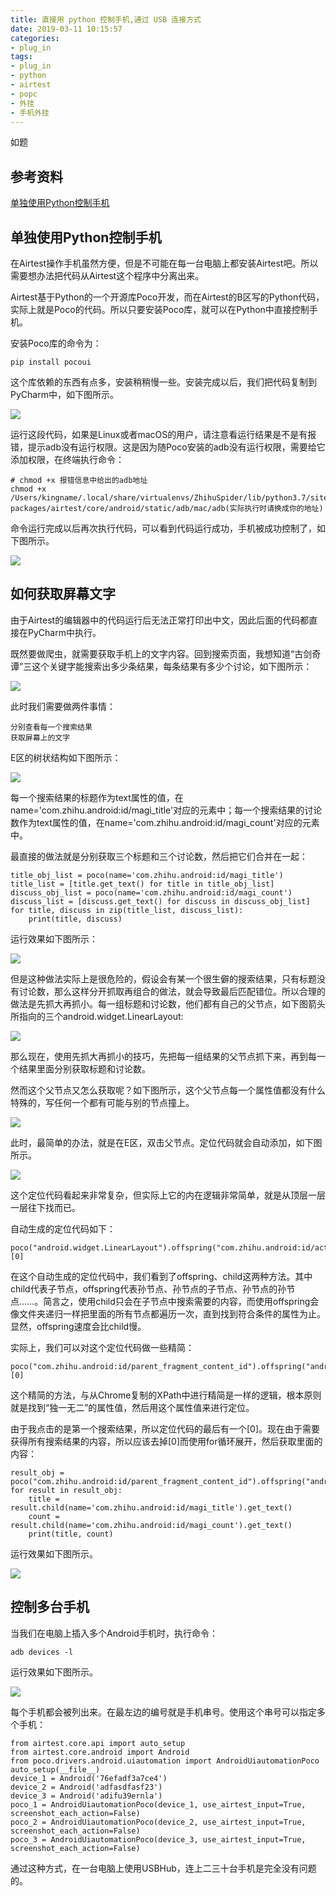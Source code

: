 ```yaml
---
title: 直接用 python 控制手机,通过 USB 连接方式
date: 2019-03-11 10:15:57
categories:
- plug_in
tags:
- plug_in
- python
- airtest
- popc
- 外挂
- 手机外挂
---
```

如题

<!-- more -->

## 参考资料

[单独使用Python控制手机](https://juejin.im/post/5c42fd6251882525153c325a)

## 单独使用Python控制手机

在Airtest操作手机虽然方便，但是不可能在每一台电脑上都安装Airtest吧。所以需要想办法把代码从Airtest这个程序中分离出来。

Airtest基于Python的一个开源库Poco开发，而在Airtest的B区写的Python代码，实际上就是Poco的代码。所以只要安装Poco库，就可以在Python中直接控制手机。

安装Poco库的命令为：

	pip install pocoui
	
这个库依赖的东西有点多，安装稍稍慢一些。安装完成以后，我们把代码复制到PyCharm中，如下图所示。

![](/images/plug_in/2_0.png)

运行这段代码，如果是Linux或者macOS的用户，请注意看运行结果是不是有报错，提示adb没有运行权限。这是因为随Poco安装的adb没有运行权限，需要给它添加权限，在终端执行命令：

	# chmod +x 报错信息中给出的adb地址
	chmod +x /Users/kingname/.local/share/virtualenvs/ZhihuSpider/lib/python3.7/site-packages/airtest/core/android/static/adb/mac/adb(实际执行时请换成你的地址)

命令运行完成以后再次执行代码，可以看到代码运行成功，手机被成功控制了，如下图所示。

![](/images/plug_in/2_1.png)

## 如何获取屏幕文字

由于Airtest的编辑器中的代码运行后无法正常打印出中文，因此后面的代码都直接在PyCharm中执行。

既然要做爬虫，就需要获取手机上的文字内容。回到搜索页面，我想知道“古剑奇谭”三这个关键字能搜索出多少条结果，每条结果有多少个讨论，如下图所示：

![](/images/plug_in/2_2.png)

此时我们需要做两件事情：

	分别查看每一个搜索结果
	获取屏幕上的文字
	
E区的树状结构如下图所示：

![](/images/plug_in/2_3.png)

每一个搜索结果的标题作为text属性的值，在name='com.zhihu.android:id/magi_title'对应的元素中；每一个搜索结果的讨论数作为text属性的值，在name='com.zhihu.android:id/magi_count'对应的元素中。

最直接的做法就是分别获取三个标题和三个讨论数，然后把它们合并在一起：

	title_obj_list = poco(name='com.zhihu.android:id/magi_title')
	title_list = [title.get_text() for title in title_obj_list]
	discuss_obj_list = poco(name='com.zhihu.android:id/magi_count')
	discuss_list = [discuss.get_text() for discuss in discuss_obj_list]
	for title, discuss in zip(title_list, discuss_list):
		print(title, discuss)
		
运行效果如下图所示：

![](/images/plug_in/2_4.png)

但是这种做法实际上是很危险的，假设会有某一个很生僻的搜索结果，只有标题没有讨论数，那么这样分开抓取再组合的做法，就会导致最后匹配错位。所以合理的做法是先抓大再抓小。每一组标题和讨论数，他们都有自己的父节点，如下图箭头所指向的三个android.widget.LinearLayout:

![](/images/plug_in/2_5.png)

那么现在，使用先抓大再抓小的技巧，先把每一组结果的父节点抓下来，再到每一个结果里面分别获取标题和讨论数。

然而这个父节点又怎么获取呢？如下图所示，这个父节点每一个属性值都没有什么特殊的，写任何一个都有可能与别的节点撞上。

![](/images/plug_in/2_6.png)

此时，最简单的办法，就是在E区，双击父节点。定位代码就会自动添加，如下图所示。

![](/images/plug_in/2_7.png)

这个定位代码看起来非常复杂，但实际上它的内在逻辑非常简单，就是从顶层一层一层往下找而已。

自动生成的定位代码如下：

	poco("android.widget.LinearLayout").offspring("com.zhihu.android:id/action_bar_root").offspring("com.zhihu.android:id/parent_fragment_content_id").offspring("android.support.v7.widget.RecyclerView").child("android.widget.LinearLayout")[0]
	
在这个自动生成的定位代码中，我们看到了offspring、child这两种方法。其中child代表子节点，offspring代表孙节点、孙节点的子节点、孙节点的孙节点……。简言之，使用child只会在子节点中搜索需要的内容，而使用offspring会像文件夹递归一样把里面的所有节点都遍历一次，直到找到符合条件的属性为止。显然，offspring速度会比child慢。

实际上，我们可以对这个定位代码做一些精简：

	poco("com.zhihu.android:id/parent_fragment_content_id").offspring("android.support.v7.widget.RecyclerView").child("android.widget.LinearLayout")[0]

这个精简的方法，与从Chrome复制的XPath中进行精简是一样的逻辑，根本原则就是找到“独一无二”的属性值，然后用这个属性值来进行定位。

由于我点击的是第一个搜索结果，所以定位代码的最后有一个[0]。现在由于需要获得所有搜索结果的内容，所以应该去掉[0]而使用for循环展开，然后获取里面的内容：

	result_obj = poco("com.zhihu.android:id/parent_fragment_content_id").offspring("android.support.v7.widget.RecyclerView").child("android.widget.LinearLayout")
	for result in result_obj:
		title = result.child(name='com.zhihu.android:id/magi_title').get_text()
		count = result.child(name='com.zhihu.android:id/magi_count').get_text()
		print(title, count)

运行效果如下图所示。

![](/images/plug_in/2_8.png)

## 控制多台手机

当我们在电脑上插入多个Android手机时，执行命令：

	adb devices -l
	
运行效果如下图所示。

![](/images/plug_in/2_9.png)

每个手机都会被列出来。在最左边的编号就是手机串号。使用这个串号可以指定多个手机：

	from airtest.core.api import auto_setup
	from airtest.core.android import Android
	from poco.drivers.android.uiautomation import AndroidUiautomationPoco
	auto_setup(__file__)
	device_1 = Android('76efadf3a7ce4')
	device_2 = Android('adfasdfasf23')
	device_3 = Android('adifu39ernla')
	poco_1 = AndroidUiautomationPoco(device_1, use_airtest_input=True, screenshot_each_action=False)
	poco_2 = AndroidUiautomationPoco(device_2, use_airtest_input=True, screenshot_each_action=False)
	poco_3 = AndroidUiautomationPoco(device_3, use_airtest_input=True, screenshot_each_action=False)

通过这种方式，在一台电脑上使用USBHub，连上二三十台手机是完全没有问题的。















